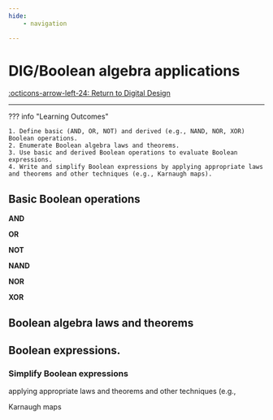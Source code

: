 ```yaml
---
hide:
    - navigation 

---
```


# DIG/Boolean algebra applications

[:octicons-arrow-left-24: Return to Digital Design](/Knowledge-Notebook/Digital-Design/)

---

??? info "Learning Outcomes"

    1. Define basic (AND, OR, NOT) and derived (e.g., NAND, NOR, XOR) Boolean operations.
    2. Enumerate Boolean algebra laws and theorems.
    3. Use basic and derived Boolean operations to evaluate Boolean expressions.
    4. Write and simplify Boolean expressions by applying appropriate laws and theorems and other techniques (e.g., Karnaugh maps).

## Basic Boolean operations

**AND**

**OR**

**NOT**

**NAND**

**NOR**

**XOR**

## Boolean algebra laws and theorems

## Boolean expressions.

### Simplify Boolean expressions 

applying appropriate laws and theorems and other techniques (e.g., 

Karnaugh maps